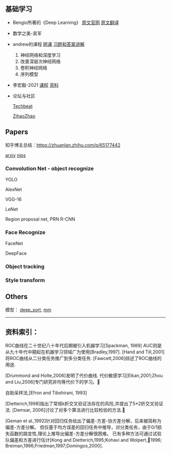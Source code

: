 ## 基础学习
+ Bengio所著的《Deep Learning》
[原文官网](https://www.deeplearningbook.org/)
[原文翻译](https://github.com/exacity/deeplearningbook-chinese)
+ 数学之美-吴军
+ andrew的课程 
[网课](https://mooc.study.163.com/university/deeplearning_ai#/c)
[习题和答案讲解](https://blog.csdn.net/weixin_36815313/article/details/105728919)
	1. 神经网络和深度学习
	2. 改善深层次神经网络
	3. 卷积神经网络
	4. 序列模型
	
+ 李宏毅-2021 
[课程](https://speech.ee.ntu.edu.tw/~hylee/ml/2021-spring.html)
[资料](https://app6ca5octe2206.pc.xiaoe-tech.com/detail/p_6049e1c6e4b05a6195befd56/6)
	

+ 论坛与社区

	[Techbeat](https://www.techbeat.net/)
	
	[ZihaoZhao](https://www.zhihu.com/column/c_1102212337087401984)

	


## Papers
知乎博主总结：https://zhuanlan.zhihu.com/p/65177442
   
[arxiv](https://arxiv.org/list/cs/recent)
[nips](https://papers.nips.cc/paper/)
### Convolution Net - object recognize
YOLO

AlexNet

VGG-16

LeNet
    
Region proposal net, PRN
    R-CNN
 
  
   
### Face Recognize
FaceNet

DeepFace


### Object tracking



### Style transform




## Others

模型：
[deep_sort](https://github.com/ZQPei/deep_sort_pytorch), 
[mm](https://github.com/open-mmlab/mmtracking)



    




----------------------------------------------------------------------------------------
## 资料索引：
ROC曲线在二十世纪八十年代后期被引入机器学习[Spackman, 1989]
AUC则是从九十年代中期起在机器学习领域广为使用[Bradley,1997].
[Hand and Till,2001]将ROC曲线从二分类任务推广到多分类任务.
[Fawcett,2006]综述了ROC曲线的用途.

[Drummond and Holte,2006]发明了代价曲线.
代价敏感学习[Elkan,2001;Zhou and Liu,2006]专门研究非均等代价下的学习。

自助采样法,[Efron and Tibshirani, 1993]

[Dietterich,1998]指出了常规k折交叉验证法存在的风险,并提出了5*2折交叉验证法.
[Demsar, 2006]讨论了对多个算法进行比较检验的方法.

[Geman et al.,1992]针对回归任务给出了偏差-方差-协方差分解，后来被简称为偏差-方差分解。
但仅基于均方误差的回归任务中推导，对分类任务，由于0/1损失函数的跳变性,理论上推导出偏差-方差分解很困难。
已有多种方法可通过试验队偏差和方差进行估计[Kong and Dietterich,1995;Kohavi and Wolpert,1996; Breiman,1996;Friedman,1997;Domingos,2000].